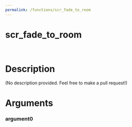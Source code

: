 ```yaml
---
permalink: /functions/scr_fade_to_room
---
```

# scr_fade_to_room  
&nbsp;  
# Description  
(No description provided. Feel free to make a pull request!) 
&nbsp;  
# Arguments
### argument0

&nbsp;    


